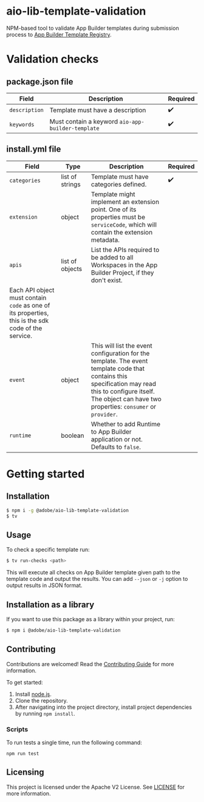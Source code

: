 # aio-lib-template-validation
NPM-based tool to validate App Builder templates during submission process to [App Builder Template Registry](https://github.com/adobe/aio-template-submission).

# Validation checks
## package.json file

| Field         | Description                                       | Required           |
| ------------- | ------------------------------------------------- | ------------------ |
| `description` | Template must have a description                  | :heavy_check_mark: |
| `keywords`    | Must contain a keyword `aio-app-builder-template` | :heavy_check_mark: |

## install.yml file

| Field        | Type | Description                                                                                                                    | Required           |
| ------------ | ------------ | ------------------------------------------------------------------------------------------------------------------------------ | ------------------ |
| `categories` | list of strings | Template must have categories defined.                                                                                          | :heavy_check_mark: |
| `extension`  | object | Template might implement an extension point. One of its properties must be `serviceCode`, which will contain the extension metadata. |                    |
| `apis`   | list of objects | List the APIs required to be added to all Workspaces in the App Builder Project, if they don't exist.
Each API object must contain `code` as one of its properties, this is the sdk code of the service. |                    |
| `event`   | object | This will list the event configuration for the template. The event template code that contains this specification may read this to configure itself. The object can have two properties: `consumer` or `provider`. |                    |
| `runtime`   | boolean | Whether to add Runtime to App Builder application or not. Defaults to `false`. |                    |

# Getting started
## Installation
```bash
$ npm i -g @adobe/aio-lib-template-validation
$ tv
```

## Usage
To check a specific template run:
```bash
$ tv run-checks <path>
```
This will execute all checks on App Builder template given path to the template code and output the results.
You can add `--json` or `-j` option to output results in JSON format.

## Installation as a library
If you want to use this package as a library within your project, run:
```bash
$ npm i @adobe/aio-lib-template-validation
```

## Contributing

Contributions are welcomed! Read the [Contributing Guide](CONTRIBUTING.md) for more information.

To get started:

1. Install [node.js](https://nodejs.org/).
3. Clone the repository.
4. After navigating into the project directory, install project dependencies by running `npm install`.

### Scripts

To run tests a single time, run the following command:

`npm run test`

## Licensing

This project is licensed under the Apache V2 License. See [LICENSE](LICENSE) for more information.
